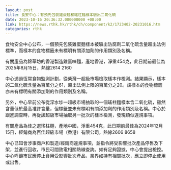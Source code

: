 ```yaml
---
layout: post
title: 食安中心：有預先包裝雞蛋麵和瑤柱麵樣本驗出二氧化硫
date: 2023-10-16 20:36:32.000000000 +08:00
link: https://news.rthk.hk/rthk/ch/component/k2/1723402-20231016.htm
categories: rthk
---
```


食物安全中心公布，一個預先包裝雞蛋麵樣本被驗出防腐劑二氧化硫含量超出法例標準，而樣本的食物標籤未有標明有關添加劑的作用類別及名稱。

有關產品為錦華坊的香港製造雞蛋味麵，產地香港，淨重454克，此日期前最佳為2025年8月15日，熱線2614 2160

中心透過恆常食物監測計劃，從柴灣一超級巿場檢取樣本作檢測。結果顯示，樣本的二氧化硫含量為百萬分之61，超出法例上限的百萬分之20。該樣本的食物標籤亦未有標明有關添加劑的作用類別及名稱。

另外，中心早前公布從深水埗一超級巿場抽取的一個瑤柱麵樣本含二氧化硫，雖然含量低於最高准許含量，但標籤並未有標明有關添加劑的作用類別及名稱。中心於跟進調查時，再從該超級市場抽取另一批次的樣本檢測，發現類似違規事項。

有關產品為佳之選瑤柱麵，產地中國，淨重454克，此日期前最佳為2024年12月15日，經銷商為百佳超級市場（香港）有限公司，熱線2606 8658 

中心已知會涉事商戶和製造/經銷商違規事項，並指令將受影響批次產品停售及下架，並進行回收，市民可間致電相關熱線查詢。如有足夠證據，中心會提出檢控。中心呼籲市民應停止食用受影響批次產品，業界如持有相關批次，應立即停止使用或出售。
